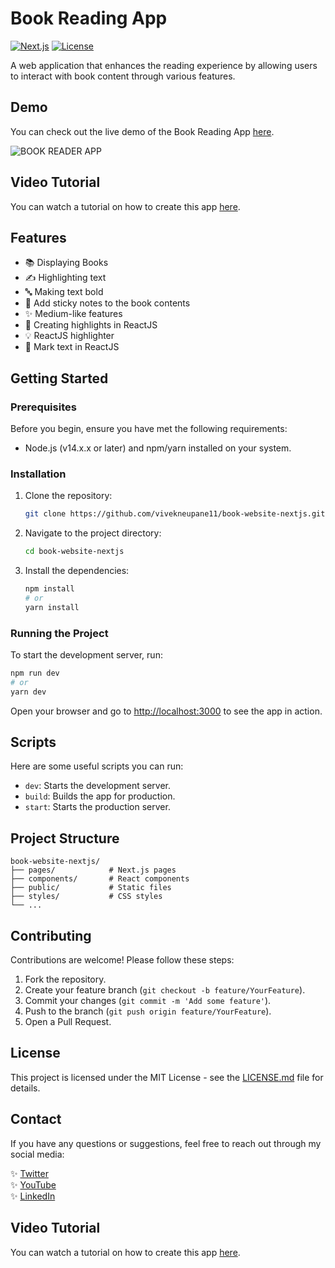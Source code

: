 # Book Reading App

[![Next.js](https://img.shields.io/badge/Next.js-12.0.8-blue.svg)](https://nextjs.org/) [![License](https://img.shields.io/badge/license-MIT-green.svg)](LICENSE.md)

A web application that enhances the reading experience by allowing users to interact with book content through various features.

## Demo

You can check out the live demo of the Book Reading App [here](https://book-website-nextjs-nh5jvrwtr-vivekneupane11.vercel.app/).

![BOOK READER APP](https://raw.githubusercontent.com/vivekneupane11/book-website-nextjs/refs/heads/main/Screenshot%202024-09-25%20at%2023.28.09.png)

## Video Tutorial

You can watch a tutorial on how to create this app [here](https://www.youtube.com/watch?v=kZVt_OmD-tI).

## Features

- 📚 Displaying Books
- ✍️ Highlighting text
- 🔤 Making text bold
- 📝 Add sticky notes to the book contents
- ✨ Medium-like features
- 🎨 Creating highlights in ReactJS
- 💡 ReactJS highlighter
- 📌 Mark text in ReactJS

## Getting Started

### Prerequisites

Before you begin, ensure you have met the following requirements:

- Node.js (v14.x.x or later) and npm/yarn installed on your system.

### Installation

1. Clone the repository:

   ```bash
   git clone https://github.com/vivekneupane11/book-website-nextjs.git
   ```

2. Navigate to the project directory:

   ```bash
   cd book-website-nextjs
   ```

3. Install the dependencies:

   ```bash
   npm install
   # or
   yarn install
   ```

### Running the Project

To start the development server, run:

```bash
npm run dev
# or
yarn dev
```

Open your browser and go to [http://localhost:3000](http://localhost:3000) to see the app in action.

## Scripts

Here are some useful scripts you can run:

- `dev`: Starts the development server.
- `build`: Builds the app for production.
- `start`: Starts the production server.

## Project Structure

```
book-website-nextjs/
├── pages/            # Next.js pages
├── components/       # React components
├── public/           # Static files
├── styles/           # CSS styles
└── ...
```

## Contributing

Contributions are welcome! Please follow these steps:

1. Fork the repository.
2. Create your feature branch (`git checkout -b feature/YourFeature`).
3. Commit your changes (`git commit -m 'Add some feature'`).
4. Push to the branch (`git push origin feature/YourFeature`).
5. Open a Pull Request.

## License

This project is licensed under the MIT License - see the [LICENSE.md](LICENSE.md) file for details.

## Contact

If you have any questions or suggestions, feel free to reach out through my social media:

✨ [Twitter](https://www.youtube.com/channel/UCJoQhaR1_Gx8dpeZdrCCXsg)  
✨ [YouTube](https://www.youtube.com/channel/UCJoQhaR1_Gx8dpeZdrCCXsg)  
✨ [LinkedIn](https://www.linkedin.com/in/vivek-neupane-b99259194/)  

## Video Tutorial

You can watch a tutorial on how to create this app [here](https://www.youtube.com/watch?v=kZVt_OmD-tI).

